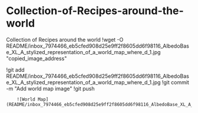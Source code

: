 # Collection-of-Recipes-around-the-world
Collection of Recipes around the world
!wget -O README/inbox_7974466_eb5cfed908d25e9ff2f8605dd6f98116_AlbedoBase_XL_A_stylized_representation_of_a_world_map_where_d_1.jpg "copied_image_address"

!git add README/inbox_7974466_eb5cfed908d25e9ff2f8605dd6f98116_AlbedoBase_XL_A_stylized_representation_of_a_world_map_where_d_1.jpg
        !git commit -m "Add world map image"
        !git push

        ![World Map](README/inbox_7974466_eb5cfed908d25e9ff2f8605dd6f98116_AlbedoBase_XL_A_stylized_representation_of_a_world_map_where_d_1.jpg)
